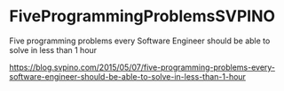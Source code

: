 # FiveProgrammingProblemsSVPINO
Five programming problems every Software Engineer should be able to solve in less than 1 hour

https://blog.svpino.com/2015/05/07/five-programming-problems-every-software-engineer-should-be-able-to-solve-in-less-than-1-hour
